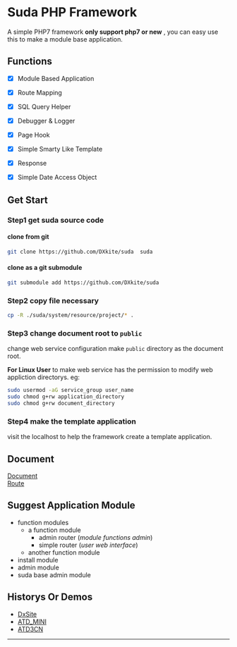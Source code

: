 #  Suda PHP Framework
A simple PHP7 framework **only support php7 or new** , you can easy use this to make a module base application. 

## Functions

- [x] Module Based Application
- [x] Route Mapping
- [x] SQL Query Helper
- [x] Debugger & Logger
- [x] Page Hook 
- [x] Simple Smarty Like Template
- [x] Response
- [x] Simple Date Access Object




## Get Start

### Step1 get suda source code

#### clone from git 

```bash
git clone https://github.com/DXkite/suda  suda
```
#### clone as a git submodule

```bash
git submodule add https://github.com/DXkite/suda
```

### Step2 copy file necessary

```bash
cp -R ./suda/system/resource/project/* .
```
### Step3 change document root to `public` 

change web service configuration make `public` directory as the document root.

**For Linux User** to make web service has the permission to modify web appliction directorys.
eg:
```bash
sudo usermod -aG service_group user_name
sudo chmod g+rw application_directory
sudo chmod g+rw document_directory
```

### Step4 make the template application

visit the localhost to help the framework create a template application.

## Document

[Document](docs/readme.md)    
[Route](docs/tools/router.md)

## Suggest Application Module
- function modules
    - a function module
        - admin router (*module functions admin*)
        - simple router (*user web interface*)
    - another function module
- install module
- admin module
- suda base admin module

## Historys Or Demos

- [DxSite](https://github.com/DXkite/DxSite)   
- [ATD_MINI](https://github.com/DXkite/atd_mini)   
- [ATD3CN](https://github.com/DXkite/atd3.cn)   

----------------
